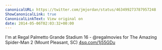 ```yaml
---
canonicalURL: https://twitter.com/jmjordan/status/463499273787957248
ShowCanonicalLink: true
CanonicalLinkText: View original on
date: 2014-05-06T02:03:32+00:00
---
```

I'm at Regal Palmetto Grande Stadium 16 - @regalmovies for The Amazing Spider-Man 2 (Mount Pleasant, SC) [4sq.com/1j55GDu](http://4sq.com/1j55GDu)